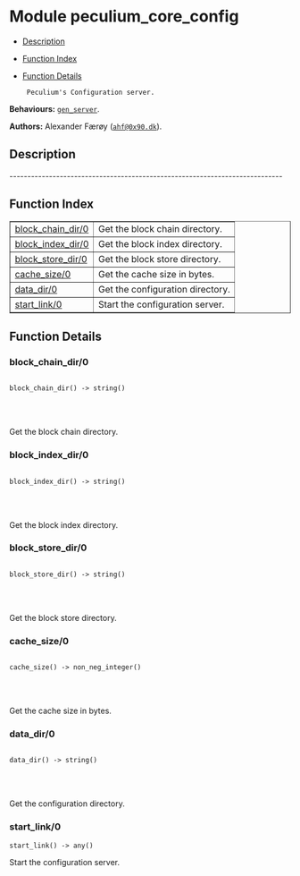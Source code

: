 

# Module peculium_core_config #
* [Description](#description)
* [Function Index](#index)
* [Function Details](#functions)


       Peculium's Configuration server.
__Behaviours:__ [`gen_server`](gen_server.md).

__Authors:__ Alexander Færøy ([`ahf@0x90.dk`](mailto:ahf@0x90.dk)).
<a name="description"></a>

## Description ##
   ----------------------------------------------------------------------------<a name="index"></a>

## Function Index ##


<table width="100%" border="1" cellspacing="0" cellpadding="2" summary="function index"><tr><td valign="top"><a href="#block_chain_dir-0">block_chain_dir/0</a></td><td>Get the block chain directory.</td></tr><tr><td valign="top"><a href="#block_index_dir-0">block_index_dir/0</a></td><td>Get the block index directory.</td></tr><tr><td valign="top"><a href="#block_store_dir-0">block_store_dir/0</a></td><td>Get the block store directory.</td></tr><tr><td valign="top"><a href="#cache_size-0">cache_size/0</a></td><td>Get the cache size in bytes.</td></tr><tr><td valign="top"><a href="#data_dir-0">data_dir/0</a></td><td>Get the configuration directory.</td></tr><tr><td valign="top"><a href="#start_link-0">start_link/0</a></td><td>Start the configuration server.</td></tr></table>


<a name="functions"></a>

## Function Details ##

<a name="block_chain_dir-0"></a>

### block_chain_dir/0 ###


<pre><code>
block_chain_dir() -&gt; string()
</code></pre>

<br></br>


Get the block chain directory.
<a name="block_index_dir-0"></a>

### block_index_dir/0 ###


<pre><code>
block_index_dir() -&gt; string()
</code></pre>

<br></br>


Get the block index directory.
<a name="block_store_dir-0"></a>

### block_store_dir/0 ###


<pre><code>
block_store_dir() -&gt; string()
</code></pre>

<br></br>


Get the block store directory.
<a name="cache_size-0"></a>

### cache_size/0 ###


<pre><code>
cache_size() -&gt; non_neg_integer()
</code></pre>

<br></br>


Get the cache size in bytes.
<a name="data_dir-0"></a>

### data_dir/0 ###


<pre><code>
data_dir() -&gt; string()
</code></pre>

<br></br>


Get the configuration directory.
<a name="start_link-0"></a>

### start_link/0 ###

`start_link() -> any()`

Start the configuration server.
